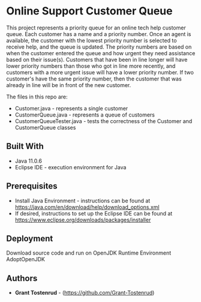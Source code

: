 # Online Support Customer Queue
This project represents a priority queue for an online tech help customer queue. Each customer has a name and a priority number. Once an agent is available, the customer with the lowest priority number is selected to receive help, and the queue is updated. The priority numbers are based on when the customer entered the queue and how urgent they need assistance based on their issue(s). Customers that have been in line longer will have lower priority numbers than those who got in line more recently, and customers with a more urgent issue will have a lower priority number. If two customer's have the same priority number, then the customer that was already in line will be in front of the new customer.

The files in this repo are:
* Customer.java - represents a single customer
* CustomerQueue.java - represents a queue of customers
* CustomerQueueTester.java - tests the correctness of the Customer and CustomerQueue classes

## Built With

* Java 11.0.6
* Eclipse IDE - execution environment for Java

## Prerequisites
* Install Java Environment - instructions can be found at https://java.com/en/download/help/download_options.xml
* If desired, instructions to set up the Eclipse IDE can be found at https://www.eclipse.org/downloads/packages/installer

## Deployment

Download source code and run on OpenJDK Runtime Environment AdoptOpenJDK

## Authors

* **Grant Tostenrud** - (https://github.com/Grant-Tostenrud)
